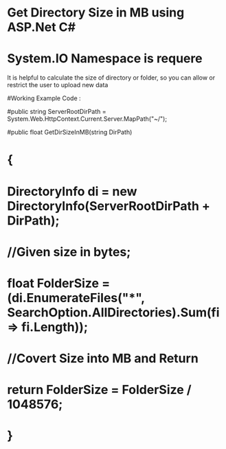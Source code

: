 # Get Directory Size in MB using ASP.Net C#
# System.IO Namespace is requere 

It is helpful to calculate the size of directory or folder, so you can allow or restrict the user to upload new data 

#Working Example Code :

#public string ServerRootDirPath = System.Web.HttpContext.Current.Server.MapPath("~/");
 
#public float GetDirSizeInMB(string DirPath)
# {
#  DirectoryInfo di = new DirectoryInfo(ServerRootDirPath + DirPath);
# //Given size in bytes;
# float FolderSize = (di.EnumerateFiles("*", SearchOption.AllDirectories).Sum(fi => fi.Length));
# //Covert Size into MB and Return
# return FolderSize = FolderSize / 1048576;
# }
